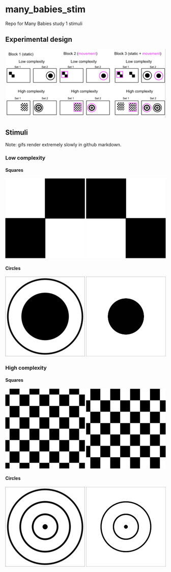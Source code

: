 
# many\_babies\_stim

Repo for Many Babies study 1 stimuli

## Experimental design

![](./img/exp_design.png)

## Stimuli

Note: gifs render extremely slowly in github markdown.

### Low complexity

#### Squares

<img src='./stim/low_complexity_static_square.png' width='250px'/>

<img src='./stim/low_complexity_movement_square.gif' width='250px'/>

#### Circles

<img src='./stim/low_complexity_static_circle.png' width='250px'/>

<img src='./stim/low_complexity_movement_circle.gif' width='250px'/>

### High complexity

#### Squares

<img src='./stim/high_complexity_static_square.png' width='250px'/>

<img src='./stim/high_complexity_movement_square.gif' width='250px'/>

#### Circles

<img src='./stim/high_complexity_static_circle.png' width='250px'/>

<img src='./stim/high_complexity_movement_circle.gif' width='250px'/>
